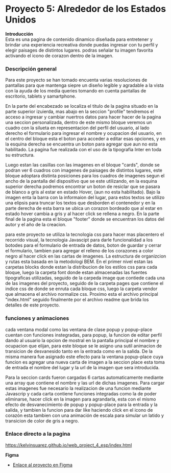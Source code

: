 # Proyecto 5: Alrededor de los Estados Unidos


**Introducción**  
Esta es una pagina de contenido dinamico diseñada para entretener y brindar una experiencia recreativa donde puedas ingresar con tu perfil y elegir paisages de distintos lugares.
podras señalar tu imagen favorita activando el icono de corazon dentro de la imagen.

### Descripción general  
Para este proyecto se han tomado encuenta varias resoluciones de pantallas para que mantenga siepre un diseño
legible y agradable a la vista con la ayuda de los media queries tomando en cuenta pantallas de escritorio, tablets
y samartphone.

En la parte del encabezado se localiza el titulo de la pagina situado en la parte superior izuierda, mas abajo en la seccion "profile" tendremos el acceso a ingresar y cambiar nuertros datos para hacer hacer de la pagina una seccion personalizada, dentro de este mismo bloque veremos un cuadro con la silueta en representacion del perfil del usuario, al lado derecho el formulario para ingresar el nombre y ocupacion del usuario, en el centro del bloque esta el boton para acceder a editar esas opciones, y en la esquina derecha se encuentra un boton para agregar que aun no esta habilitado. La pagina fue realizada con el uso de la tipografia Inter en toda su estructura.

Luego estan las casillas con las imagenes en el bloque "cards", donde se podran ver 6 cuadros con imagenes de paisages de distintos lugares, este bloque adoptara distinta posiciones para los cuadros de imagenes segun el ancho de la pantalla del dispositivo que se este utilizando, en la esquina superior derecha podremos encontrar un boton de resiclar que se pasara de blanco a gris al estar en estado Hover, (aun no esta habilitado). Bajo la imagen enta la barra con la informaion del lugar, para estos textos se utilizo una elipsis para truncar los textos que desborden el contenedor y en la parte derecha de esta barra se ubica un corazon bordeado que al estar en estado hover cambia a gris y al hacer click se rellena a negro.
En la parte final de la pagina esta el bloque "footer" donde se encuentran los datos del autor y el año de la creacion.

para este proyecto se utiliza la tecnologia css para hacer mas placentero el recorrido visual, la tecnologia Javascipt para darle funcionalidad a los botodes para el formulario de entrada de datos, boton de guardar y cerrar el formulario, tambien para agregar el relleno de los corazones a color negro al hacer click en las cartas de imagenes. La estructura de organizcion y rutas esta basada en la metodologi BEM. En el primer nivel estan las carpetas blocks donde estan la distribucion de los estilos css para cada bloque, luego la carpeta font donde estan almacenadas las fuentes tipograficas utilizadas, seguido de la carpeda image que contiede cada una de las imagenes del proyecto, seguido de
la carpeta pages que contiene el indice css de donde se enruta cada bloque css, luego la carpeta vendor que almacena
el archivo normalize css. Proximo esta el archivo principal "index.html" seguido finalmente por el archivo readme
que brida los detalles de este proyecto.

### funciones y animaciones

cada ventana modal como las ventana de clase popup y popup-place cuentan con funciones instegradas, para popup, la funcion de editar perfil dando al usuario la opcion de mostral en la pantalla principal el nombre y ocupacion que elijan, para este bloque se le asigno una sutil animacion de transicion de desvanesido  tanto en la entrada como en la salida.
De la misma manera fue asignado este efecto para la ventana popup-place cuya funcion es agregar una nueva carta de imagen a la seccion place esta toma de entrada el nombre del lugar y la url de la imagen que sera introducida.

Para la seccion cards fueron cargadas 6 cartas automaticamente mediante una array que contiene el nombre y las url de dichas imagenes. Para cargar estas imagenes fue necesario la realizacion de una funcion mediante Javascrip y cada carta contiene funciones integradas como la de poder eliminarse, hacer click en la imagen para agrandarla, esta con el mismo efecto de desvanecimiento de popup y popup-place para la entrada y la salida, y tambien la funcion para dar like haciendo click en el icono de corazón esta tambien con una animación de escala para simular un latido y transicion de color de gris a negro.

### Enlace directo a la pagina
https://kelvinsuarez.github.io/web_project_4_esp/index.html


**Figma**

* [Enlace al proyecto en Figma](https://www.figma.com/file/LDMgqWesKpQkIwhOfEBuTS/WEB%2C-Sprint-5%3A-Around-The-U.S.-%7C-desktop-%2B-mobile?node-id=0%3A1)
